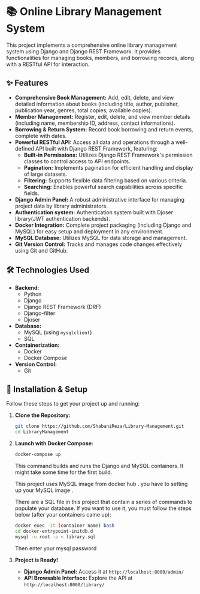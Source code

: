 # 📚 Online Library Management System

This project implements a comprehensive online library management system using Django and Django REST Framework. It provides functionalities for managing books, members, and borrowing records, along with a RESTful API for interaction.


## ✨ Features

* **Comprehensive Book Management:** Add, edit, delete, and view detailed information about books (including title, author, publisher, publication year, genres, total copies, available copies).
* **Member Management:** Register, edit, delete, and view member details (including name, membership ID, address, contact informations).
* **Borrowing & Return System:** Record book borrowing and return events, complete with dates.
* **Powerful RESTful API:** Access all data and operations through a well-defined API built with Django REST Framework, featuring:
    * **Built-in Permissions:** Utilizes Django REST Framework's permission classes to control access to API endpoints.
    * **Pagination:** Implements pagination for efficient handling and display of large datasets.
    * **Filtering:** Supports flexible data filtering based on various criteria.
    * **Searching:** Enables powerful search capabilities across specific fields.
* **Django Admin Panel:** A robust administrative interface for managing project data by library administrators.
* **Authentication system:** Authentication system built with Djoser library(JWT authentication backends).
* **Docker Integration:** Complete project packaging (including Django and MySQL) for easy setup and deployment in any environment.
* **MySQL Database:** Utilizes MySQL for data storage and management.
* **Git Version Control:** Tracks and manages code changes effectively using Git and GitHub.


## 🛠️ Technologies Used

* **Backend:**
    * Python
    * Django
    * Django REST Framework (DRF)
    * Django-filter
    * Djoser
* **Database:**
    * MySQL (using `mysqlclient`)
    * SQL
* **Containerization:**
    * Docker
    * Docker Compose
* **Version Control:**
    * Git


## 🚀 Installation & Setup

Follow these steps to get your project up and running:

1.  **Clone the Repository:**
    ```bash
    git clone https://github.com/ShabaniReza/Library-Management.git
    cd LibraryManagement
    ```

3.  **Launch with Docker Compose:**
    ```bash
    docker-compose up
    ```
    This command builds and runs the Django and MySQL containers. It might take some time for the first build.

    This project uses MySQL image from docker hub . you have to setting up your MySQL image .

    There are a SQL file in this project that contain a series of commands to populate your database. If you want to use it, you must follow the steps below (after your containers came up):
    ```bash
    docker exec -it (container name) bash
    cd docker-entrypoint-initdb.d
    mysql -u root -p < library.sql
    ```
    Then enter your mysql password

4.  **Project is Ready!**
    * **Django Admin Panel:** Access it at `http://localhost:8000/admin/`
    * **API Browsable Interface:** Explore the API at `http://localhost:8000/library/`